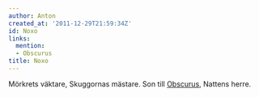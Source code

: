 ```yaml
---
author: Anton
created_at: '2011-12-29T21:59:34Z'
id: Noxo
links:
  mention:
  - Obscurus
title: Noxo
---
```


Mörkrets väktare, Skuggornas mästare. Son till [Obscurus], Nattens herre.

  [Obscurus]: Obscurus
